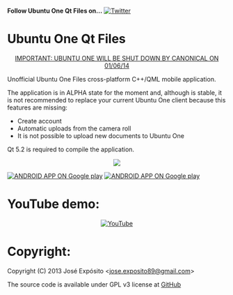 **Follow Ubuntu One Qt Files on...** [![](https://lh3.googleusercontent.com/-kRgKvb-T4_4/T9psNwZN3TI/AAAAAAAAANA/pwasxapdWm0/s33/twitter.png "Twitter")](https://twitter.com/#!/Jose__Exposito)


Ubuntu One Qt Files
===================

<p align="center">
    <a href="http://blog.canonical.com/2014/04/02/shutting-down-ubuntu-one-file-services/">IMPORTANT: UBUNTU ONE WILL BE SHUT DOWN BY CANONICAL ON 01/06/14</a>
</p>

Unofficial Ubuntu One Files cross-platform C++/QML mobile application.

The application is in ALPHA state for the moment and, although is stable, it is not recommended to replace your current Ubuntu One client because this features are missing:

 - Create account
 - Automatic uploads from the camera roll
 - It is not possible to upload new documents to Ubuntu One

Qt 5.2 is required to compile the application.

<p align="center">
    <img src="https://pbs.twimg.com/media/BhOc_qSCAAAQKKY.png" />
</p>

[![](https://lh3.googleusercontent.com/mg_tb8qksRLE4iyFVToFMmM8hVuICuLmuSkGTEhRij-H6g_OmhoM9AVEnDOyqtTZRLLeggy7C1fmKeggUEOxVkABvyJg6Mt_qupyySUNHrsXlWJ5pMP8cddBGLqeaizLfFoCWwgGbDq8ySnokVAFqYevWdrJt6v6yYvQBiDuGCTI5bk81MB2bufMsUVDaxUdW6RdwUsILd7qzMqyziFJWe2-MQvP10uQcN7Y-PXgzvudwGUsYY8Lqb2cR7u9LlZpiWmFgqy2jK3Ke22sIGslyXhTVHQXblnw996Pyqjeh0hNq-E5IQ27y6vd1ntZOZMdZ0xta1l5EJ_Xy1oFrqyV2uLuKywzvs6wI_aIKHjWsiYDJzHzGCZcScpcn-rN1NIsrG5vFdqW6JEyvKM1UxU3j59UpM9WvFCOqChmbu3XeNwc0cA0rS0ea20tFjg0ZEJNi_g1Jaif265qLTlQgwn0dOugr1StX-spgci5U5ikDZhLFFELtNCmrO4SdC-8dfeP61eRBnm8Zji72o2dgBjjYArIu-8fcBCEbSmbGB3Cdv2pRV6lP8YwC5PgMwQ7XuNWVnYD=w817-h242-no "ANDROID APP ON Google play")](https://play.google.com/store/apps/details?id=org.qtproject.example.U1Files)
[![](https://lh4.googleusercontent.com/-05FN4abjBU8/UzxW5B8j9wI/AAAAAAAAATM/TzXI-uGpdUQ/w203-h60-no/Download_on_the_App_Store_Badge.png "ANDROID APP ON Google play")](https://itunes.apple.com/app/u1files/id849226994)


YouTube demo:
=============

<p align="center">
  <a href="http://www.youtube.com/watch?v=ZIQF0V9zFkA">
    <img src="https://lh3.googleusercontent.com/-yE9fr8ctIhk/UqyttwXLCdI/AAAAAAAAAQ0/x79BdX0jrXE/w638-h389-no/U1Files-youtube.png" alt="YouTube" />
  </a>
</p>


Copyright:
==========

Copyright (C) 2013 José Expósito <<jose.exposito89@gmail.com>> 

The source code is available under GPL v3 license at [GitHub](https://github.com/JoseExposito/ubuntuone-qt-files)
